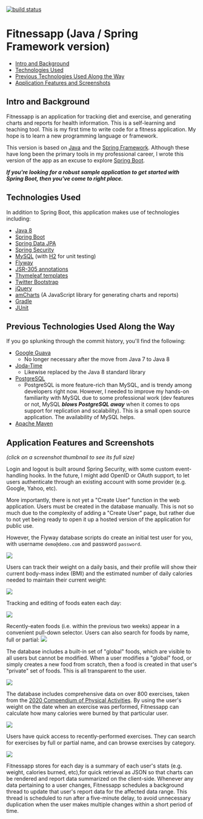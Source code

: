 [![build status](https://gitlab.com/valzya/Fitnessapp-spring/badges/master/build.svg)](https://gitlab.com/valzya/Fitnessapp-spring/commits/master)

# Fitnessapp (Java / Spring Framework version)

* [Intro and Background](#intro-and-background)
* [Technologies Used](#technologies-used)
* [Previous Technologies Used Along the Way](#previous-technologies-used-along-the-way)
* [Application Features and Screenshots](#application-features-and-screenshots)

## Intro and Background

Fitnessapp is an application for tracking diet and exercise, and generating charts
and reports for health information. This is a self-learning and teaching tool.  This is my first time to write code for a fitness application. My hope is to learn a new programming language or framework.

This version is based on [Java](http://www.oracle.com/technetwork/java/index.html) and
the [Spring Framework](http://spring.io/).  Although these have long been the primary
tools in my professional career, I wrote this version of the app as an excuse to
explore [Spring Boot](http://projects.spring.io/spring-boot/).  

***If you're looking for a robust sample application to get started with Spring Boot, then
you've come to right place.***

## Technologies Used 

In addition to Spring Boot, this application makes use of technologies including:

* [Java 8](http://www.oracle.com/technetwork/java/index.html)
* [Spring Boot](http://projects.spring.io/spring-boot/)
* [Spring Data JPA](http://projects.spring.io/spring-data-jpa/)
* [Spring Security](http://projects.spring.io/spring-security/)
* [MySQL](http://dev.mysql.com/) (with [H2](http://www.h2database.com/html/main.html) for unit testing)
* [Flyway](https://flywaydb.org/)
* [JSR-305 annotations](http://findbugs.sourceforge.net/)
* [Thymeleaf templates](http://www.thymeleaf.org/)
* [Twitter Bootstrap](http://getbootstrap.com/)
* [jQuery](http://jquery.com/)
* [amCharts](http://amcharts.com) (A JavaScript library for generating charts and reports)
* [Gradle](http://gradle.org/)
* [JUnit](http://junit.org/)

## Previous Technologies Used Along the Way

If you go splunking through the commit history, you'll find the following:

* [Google Guava](https://code.google.com/p/guava-libraries/)
  * No longer necessary after the move from Java 7 to Java 8
* [Joda-Time](http://www.joda.org/joda-time/)
  * Likewise replaced by the Java 8 standard library
* [PostgreSQL](http://www.postgresql.org/)
  * PostgreSQL is more feature-rich than MySQL, and is trendy among developers
  right now.  However, I needed to improve my hands-on familiarity with MySQL due to
  some professional work (dev features or not, MySQL ***blows PostgreSQL away*** when
  it comes to ops support for replication and scalability). This is a small
  open source application. The availability of MySQL helps.
* [Apache Maven](http://maven.apache.org/)

## Application Features and Screenshots

*(click on a screenshot thumbnail to see its full size)*

Login and logout is built around Spring Security, with some custom event-handling
hooks. In the future, I might add OpenID or OAuth support, to let users authenticate
through an existing account with some provider (e.g. Google, Yahoo, etc).

More importantly, there is not yet a "Create User" function in the web application.  Users
must be created in the database manually.  This is not so much due to the complexity
of adding a "Create User" page, but rather due to not yet being ready to open it up
a hosted version of the application for public use.

However, the Flyway database scripts do create an initial test user for you, with username
`demo@demo.com` and password `password`.

<a href="https://github.com/vb/Fitnessapp-spring/raw/screenshots/screenshots/login.png"><img src="https://github.com/vb/Fitnessapp-spring/raw/screenshots/screenshots/login-thumbnail.png"/></a>

Users can track their weight on a daily basis, and their profile will show their current
body-mass index (BMI) and the estimated number of daily calories needed to maintain
their current weight:

<a href="https://github.com/vb/Fitnessapp-spring/raw/screenshots/screenshots/profile.png"><img src="https://github.com/vb/Fitnessapp-spring/raw/screenshots/screenshots/profile-thumbnail.png"/></a>

Tracking and editing of foods eaten each day:

<a href="https://github.com/vb/Fitnessapp-spring/raw/screenshots/screenshots/food-eaten.png"><img src="https://github.com/vb/Fitnessapp-spring/raw/screenshots/screenshots/food-eaten-thumbnail.png"/></a>

Recently-eaten foods (i.e. within the previous two weeks) appear in a convenient
pull-down selector.  Users can also search for foods by name, full or partial:
<a href="https://github.com/vb/Fitnessapp-spring/raw/screenshots/screenshots/food-search.png"><img src="https://github.com/vb/Fitnessapp-spring/raw/screenshots/screenshots/food-search-thumbnail.png"/></a>

The database includes a built-in set of "global" foods, which are visible to all users
but cannot be modified.  When a user modifies a "global" food, or simply creates a new
food from scratch, then a food is created in that user's "private" set of foods.  This
is all transparent to the user.

<a href="https://github.com/vb/Fitnessapp-spring/raw/screenshots/screenshots/food-create.png"><img src="https://github.com/vb/Fitnessapp-spring/raw/screenshots/screenshots/food-create-thumbnail.png"/></a>

The database includes comprehensive data on over 800 exercises, taken from the 
[2020 Compendium of Physical Activities](https://sites.google.com/site/compendiumofphysicalactivities/).  By using the 
user's weight on the date when an exercise was performed, Fitnessapp can calculate
how many calories were burned by that particular user.

<a href="https://github.com/vb/Fitnessapp-spring/raw/screenshots/screenshots/exercise-performed.png"><img src="https://github.com/vb/Fitnessapp-spring/raw/screenshots/screenshots/exercise-performed-thumbnail.png"/></a>

Users have  quick access to recently-performed exercises. They can search for exercises by full or partial name, and can browse exercises by category.

<a href="https://github.com/vb/Fitnessapp-spring/raw/screenshots/screenshots/exercise-search.png"><img src="https://github.com/vb/Fitnessapp-spring/raw/screenshots/screenshots/exercise-search-thumbnail.png"/></a>

Fitnessapp stores for each day is a summary of each user's stats (e.g. weight, calories
burned, etc),for quick retrieval as JSON so that charts can be rendered and report
data summarized on the client-side. Whenever any data pertaining to a user changes,
Fitnessapp schedules a background thread to update that user's report data for the
affected data range. This thread is scheduled to run after a five-minute delay, to
avoid unnecessary duplication when the user makes multiple changes within a short period
of time.

